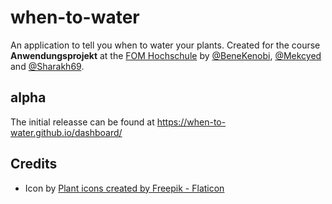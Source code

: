 # when-to-water

An application to tell you when to water your plants. Created for the course **Anwendungsprojekt** at the [FOM Hochschule](https://www.fom.de/) by [@BeneKenobi](https://github.com/BeneKenobi), [@Mekcyed](https://github.com/Mekcyed) and [@Sharakh69](https://github.com/Sharakh69).

## alpha

The initial releasse can be found at https://when-to-water.github.io/dashboard/

## Credits
- Icon by [Plant icons created by Freepik - Flaticon](https://www.flaticon.com/free-icons/plant)
